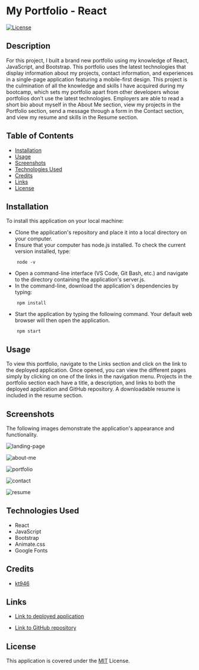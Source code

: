 # My Portfolio - React
[![License](https://img.shields.io/badge/License-MIT-blue)](https://opensource.org/licenses/MIT)

## Description

For this project, I built a brand new portfolio using my knowledge of React, JavaScript, and Bootstrap. This portfolio uses the latest technologies that display information about my projects, contact information, and experiences in a single-page application featuring a mobile-first design. This project is the culmination of all the knowledge and skills I have acquired during my bootcamp, which sets my portfolio apart from other developers whose portfolios don’t use the latest technologies. Employers are able to read a short bio about myself in the About Me section, view my projects in the Portfolio section, send a message through a form in the Contact section, and view my resume and skills in the Resume section.

## Table of Contents

* [Installation](#installation)
* [Usage](#usage)
* [Screenshots](#screenshots)
* [Technologies Used](#technologies-used)
* [Credits](#credits)
* [Links](#links)
* [License](#license)

## Installation

To install this application on your local machine:

- Clone the application's repository and place it into a local directory on your computer.
- Ensure that your computer has node.js installed. To check the current version installed, type:
```
    node -v
```
- Open a command-line interface (VS Code, Git Bash, etc.) and navigate to the directory containing the application's server.js.
- In the command-line, download the application's dependencies by typing: 
```
    npm install
```
- Start the application by typing the following command. Your default web browser will then open the application. 
```
    npm start
```

## Usage

To view this portfolio, navigate to the Links section and click on the link to the deployed application. Once opened, you can view the different pages simply by clicking on one of the links in the navigation menu. Projects in the portfolio section each have a title, a description, and links to both the deployed application and GitHub repository. A downloadable resume is included in the resume section.

## Screenshots

The following images demonstrate the application's appearance and functionality.

![landing-page](https://user-images.githubusercontent.com/103476893/191892904-b5f573cf-aaee-4176-8215-7402dfcd3ce4.png)

![about-me](https://user-images.githubusercontent.com/103476893/191889293-4dd4887d-249e-4faf-8443-b5ab4e82a368.png)

![portfolio](https://user-images.githubusercontent.com/103476893/191889299-75abb382-8972-4eed-93a1-543000009c9e.png)

![contact](https://user-images.githubusercontent.com/103476893/191889306-ec298d18-1476-474e-9bd2-5f19b60537e9.png)

![resume](https://user-images.githubusercontent.com/103476893/191889317-345346d0-2b13-4b8a-9b20-d3c9211b5a5b.png)

## Technologies Used

- React
- JavaScript
- Bootstrap
- Animate.css
- Google Fonts

## Credits

- [kt946](https://github.com/kt946)

## Links

- [Link to deployed application](https://kt946.github.io/my-portfolio-react/)

- [Link to GitHub repository](https://github.com/kt946/just-another-blue-text-editor-PWA)

## License

This application is covered under the [MIT](https://opensource.org/licenses/MIT) License.
